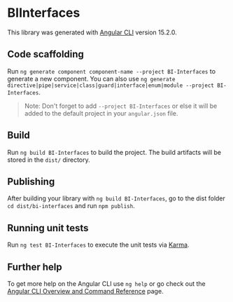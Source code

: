 # BIInterfaces

This library was generated with [Angular CLI](https://github.com/angular/angular-cli) version 15.2.0.

## Code scaffolding

Run `ng generate component component-name --project BI-Interfaces` to generate a new component. You can also use `ng generate directive|pipe|service|class|guard|interface|enum|module --project BI-Interfaces`.
> Note: Don't forget to add `--project BI-Interfaces` or else it will be added to the default project in your `angular.json` file. 

## Build

Run `ng build BI-Interfaces` to build the project. The build artifacts will be stored in the `dist/` directory.

## Publishing

After building your library with `ng build BI-Interfaces`, go to the dist folder `cd dist/bi-interfaces` and run `npm publish`.

## Running unit tests

Run `ng test BI-Interfaces` to execute the unit tests via [Karma](https://karma-runner.github.io).

## Further help

To get more help on the Angular CLI use `ng help` or go check out the [Angular CLI Overview and Command Reference](https://angular.io/cli) page.
